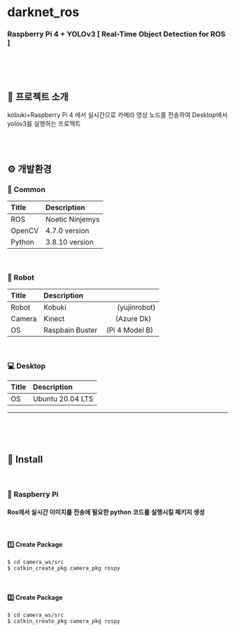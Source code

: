# darknet_ros
### Raspberry Pi 4 + YOLOv3 [ Real-Time Object Detection for ROS ]

<br><br><br>

## :hammer: 프로젝트 소개
kobuki+Raspberry Pi 4 에서 실시간으로 카메라 영상 노드를 전송하여 Desktop에서 yolov3를 실행하는 프로젝트

<br><br>

## ⚙️ 개발환경

### :turtle: Common 
|   **Title**|   **Description**   |
|:--------   |       :-------------|
|ROS          |Noetic Ninjemys     |
|OpenCV       |4.7.0 version       |
|Python       |3.8.10 version      |


<br>


### :robot: Robot
|   **Title**|   **Description**   |
|:--------   |       :-------------|
|Robot       |Kobuki        (yujinrobot)     |
|Camera      |Kinect        (Azure Dk)       |
|OS          |Raspbain Buster  (Pi 4 Model B)      |

<br>

### :computer: Desktop
|   **Title**|   **Description**   |
|:--------   |       :-------------|
|OS          |Ubuntu 20.04 LTS     |
---

<br><br><br>


## :pushpin: Install

<br>

### :strawberry: Raspberry Pi
#### **Ros에서 실시간 이미지를 전송에 필요한 python 코드를 실행시킬 패키지 생성**

<br>

#### :one: Create Package
```
$ cd camera_ws/src
$ catkin_create_pkg camera_pkg rospy
```

<br>

#### :two: Create Package
```
$ cd camera_ws/src
$ catkin_create_pkg camera_pkg rospy
```

